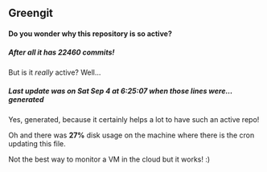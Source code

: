 ## Greengit

#### Do you wonder why this repository is so active?

##### After all it has 22460 commits!

But is it *really* active? Well...

##### Last update was on Sat Sep 4 at 6:25:07 when those lines were... generated

Yes, generated, because it certainly helps a lot to have such an active repo!

Oh and there was **27%** disk usage on the machine
where there is the cron updating this file.

Not the best way to monitor a VM in the cloud but it works! :)
